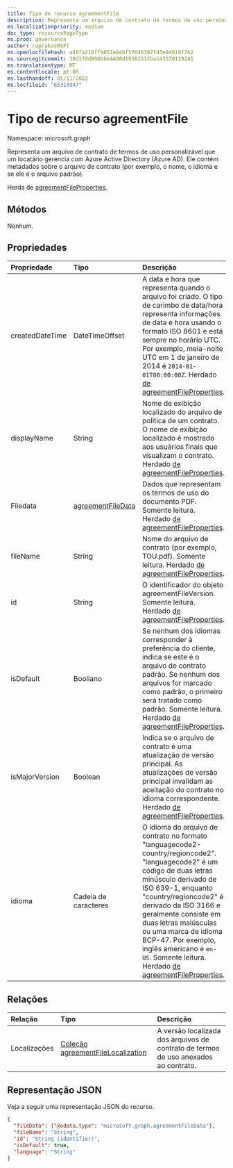 ```yaml
---
title: Tipo de recurso agreementFile
description: Representa um arquivo de contrato de termos de uso personalizável que um locatário gerencia com Azure Active Directory (Azure AD).
ms.localizationpriority: medium
doc_type: resourcePageType
ms.prod: governance
author: raprakasMSFT
ms.openlocfilehash: a48fa216ff9051e04bf57046387fd3e94619f7b2
ms.sourcegitcommit: 30d1f0d898b6e4488d1938251fba143370119241
ms.translationtype: MT
ms.contentlocale: pt-BR
ms.lasthandoff: 05/11/2022
ms.locfileid: "65314947"
---
```

# <a name="agreementfile-resource-type"></a>Tipo de recurso agreementFile

Namespace: microsoft.graph

Representa um arquivo de contrato de termos de uso personalizável que um locatário gerencia com Azure Active Directory (Azure AD). Ele contém metadados sobre o arquivo de contrato (por exemplo, o nome, o idioma e se ele é o arquivo padrão).

Herda de [agreementFileProperties](agreementfileproperties.md).

## <a name="methods"></a>Métodos

Nenhum.

## <a name="properties"></a>Propriedades

| Propriedade     | Tipo        | Descrição |
|:-------------|:------------|:------------|
|createdDateTime|DateTimeOffset|A data e hora que representa quando o arquivo foi criado. O tipo de carimbo de data/hora representa informações de data e hora usando o formato ISO 8601 e está sempre no horário UTC. Por exemplo, meia-noite UTC em 1 de janeiro de 2014 é `2014-01-01T00:00:00Z`. Herdado [de agreementFileProperties](../resources/agreementfileproperties.md).|
|displayName|String|Nome de exibição localizado do arquivo de política de um contrato. O nome de exibição localizado é mostrado aos usuários finais que visualizam o contrato. Herdado [de agreementFileProperties](../resources/agreementfileproperties.md).|
|Filedata|[agreementFileData](agreementfiledata.md)|Dados que representam os termos de uso do documento PDF. Somente leitura. Herdado [de agreementFileProperties](../resources/agreementfileproperties.md).|
|fileName|String|Nome do arquivo de contrato (por exemplo, TOU.pdf). Somente leitura. Herdado [de agreementFileProperties](../resources/agreementfileproperties.md).|
|id|String|O identificador do objeto agreementFileVersion. Somente leitura. Herdado [de agreementFileProperties](../resources/agreementfileproperties.md).|
|isDefault|Booliano|Se nenhum dos idiomas corresponder à preferência do cliente, indica se este é o arquivo de contrato padrão. Se nenhum dos arquivos for marcado como padrão, o primeiro será tratado como padrão. Somente leitura. Herdado [de agreementFileProperties](../resources/agreementfileproperties.md).|
|isMajorVersion|Boolean|Indica se o arquivo de contrato é uma atualização de versão principal. As atualizações de versão principal invalidam as aceitação do contrato no idioma correspondente. Herdado [de agreementFileProperties](../resources/agreementfileproperties.md).|
|idioma|Cadeia de caracteres|O idioma do arquivo de contrato no formato "languagecode2-country/regioncode2". "languagecode2" é um código de duas letras minúsculo derivado de ISO 639-1, enquanto "country/regioncode2" é derivado da ISO 3166 e geralmente consiste em duas letras maiúsculas ou uma marca de idioma BCP-47. Por exemplo, inglês americano é `en-US`. Somente leitura. Herdado [de agreementFileProperties](../resources/agreementfileproperties.md).|

## <a name="relationships"></a>Relações
| Relação | Tipo        | Descrição |
|:-------------|:------------|:------------|
|Localizações|[Coleção agreementFileLocalization](agreementfilelocalization.md)|A versão localizada dos arquivos de contrato de termos de uso anexados ao contrato.|


## <a name="json-representation"></a>Representação JSON

Veja a seguir uma representação JSON do recurso.

<!-- {
  "blockType": "resource",
  "@odata.type": "microsoft.graph.agreementFile",
  "keyProperty": "id"
}-->

```json
{
  "fileData": {"@odata.type": "microsoft.graph.agreementFileData"},
  "fileName": "String",
  "id": "String (identifier)",
  "isDefault": true,
  "language": "String"
}
```

<!-- uuid: 8fcb5dbc-d5aa-4681-8e31-b001d5168d79
2015-10-25 14:57:30 UTC -->
<!--
{
  "type": "#page.annotation",
  "description": "agreementFile resource",
  "keywords": "",
  "section": "documentation",
  "tocPath": "",
  "suppressions": []
}
-->


